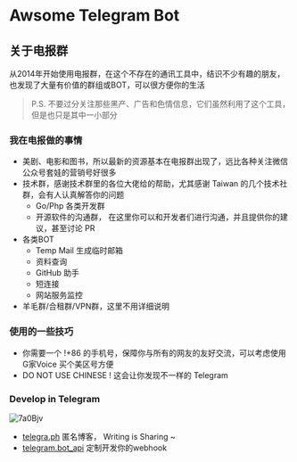 # Awsome Telegram Bot


## 关于电报群

从2014年开始使用电报群，在这个不存在的通讯工具中，结识不少有趣的朋友，也发现了大量有价值的群组或BOT，可以很方便你的生活

> P.S. 不要过分关注那些黑产、广告和色情信息，它们虽然利用了这个工具，但是也只是其中一小部分

### 我在电报做的事情

- 美剧、电影和图书，所以最新的资源基本在电报群出现了，远比各种关注微信公众号套娃的营销号好很多
- 技术群，感谢技术群里的各位大佬给的帮助，尤其感谢 Taiwan 的几个技术社群，会有人认真解答你的问题
    - Go/Php 各类开发群
    - 开源软件的沟通群， 在这里你可以和开发者们进行沟通，并且提供你的建议，甚至讨论 PR
- 各类BOT
    - Temp Mail 生成临时邮箱
    - 资料查询
    - GitHub 助手
    - 短连接
    - 网站服务监控
- 羊毛群/合租群/VPN群，这里不用详细说明

### 使用的一些技巧

- 你需要一个 !+86 的手机号，保障你与所有的网友的友好交流，可以考虑使用 G家Voice 买个美区号方便
- DO NOT USE CHINESE ! 这会让你发现不一样的 Telegram

### Develop in Telegram

![7a0Bjv](http://ipic-typora-samzong.oss-cn-qingdao.aliyuncs.com//uPic/7a0Bjv.png)

- [telegra.ph](https://telegra.ph/) 匿名博客， Writing is Sharing ~
- [telegram.bot_api](https://core.telegram.org/bots/api) 定制开发你的webhook
